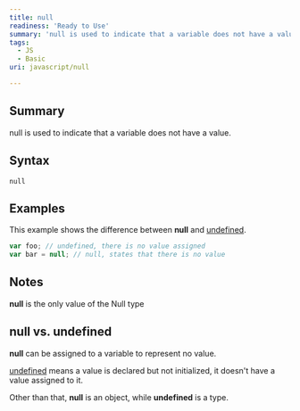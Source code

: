 ```yaml
---
title: null
readiness: 'Ready to Use'
summary: 'null is used to indicate that a variable does not have a value.'
tags:
  - JS
  - Basic
uri: javascript/null

---
```

## Summary

null is used to indicate that a variable does not have a value.

## Syntax

    null

## Examples

This example shows the difference between **null** and [undefined](/javascript/undefined).

``` js
var foo; // undefined, there is no value assigned
var bar = null; // null, states that there is no value
```

## Notes

**null** is the only value of the Null type

## null vs. undefined

**null** can be assigned to a variable to represent no value.

[undefined](/javascript/undefined) means a value is declared but not initialized, it doesn't have a value assigned to it.

Other than that, **null** is an object, while **undefined** is a type.

